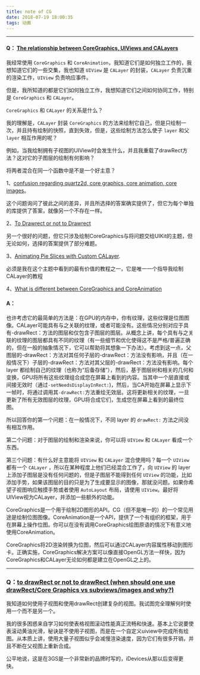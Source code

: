 ```yaml
---
title: note of CG
date: 2018-07-19 18:00:35
tags: 动画
---
```


------

#### Q： [The relationship between CoreGraphics, UIViews and CALayers](https://stackoverflow.com/questions/17715530/the-relationship-between-coregraphics-uiviews-and-calayers)

 我经常使用 `CoreGraphics` 和 `CoreAnimation`，我知道它们是如何独立工作的，我想知道它们的一些交集，我也知道 `UIView` 是 `CALayer` 的封装，`CALayer` 负责沉重的渲染工作，`UIView` 负责响应事件。

但是，我所知道的都是它们如何独立工作，我想知道它们之间如何协同工作，特别是 `CoreGraphics` 和 `CALayer`。

`CoreGraphics` 和 `CALayer` 的关系是什么？

我的理解是，`CALayer` 封装 `CoreGraphics` 的方法来绘制它自己，但是只绘制一次，并且持有绘制的快照，直到失效，但是，这些绘制方法怎么使子 `layer` 和父 `layer` 相互作用的呢？

例如，当我绘制拥有子视图的UIView时会发生什么，并且我重载了drawRect方法？这对它的子图层的绘制有何影响？

 将两者混合在同一个函数中是不是一个好主意？

1、[confusion regarding quartz2d, core graphics, core animation, core images](https://stackoverflow.com/questions/9248530/confusion-regarding-quartz2d-core-graphics-core-animation-core-images)。

这个问题询问了彼此之间的差异，并且所选择的答案确实提供了，但它为每个单独的库提供了答案，就像另一个不存在一样。

 2、[To Drawrect or not to Drawrect](https://stackoverflow.com/questions/14659563/to-drawrect-or-not-to-drawrect-when-should-one-use-drawrect-core-graphics-vs-su?rq=1)

另一个很好的问题，但它只涉及绘制CoreGraphics与将问题交给UIKit的主题，但无论如何，选择的答案提供了部分难题。

 3、[Animating Pie Slices with Custom CALayer](http://blog.pixelingene.com/2012/02/animating-pie-slices-using-a-custom-calayer/).

必须是我在这个主题中看到的最有价值的教程之一，它是唯一一个指导我绘制CALayer的教程

4、[What is different between CoreGraphics and CoreAnimation](https://stackoverflow.com/questions/4392918/what-is-different-between-coregraphics-and-coreanimation)

 

#### A：

也许考虑它的最简单的方法是：在GPU的内存中，你有纹理，这些纹理是位图图像。CALayer可能具有与之关联的纹理，或者可能没有。这些情况分别对应于具有-drawRect：方法的图层和仅包含子图层的图层。从概念上讲，每个具有与之关联的纹理的图层都具有不同的纹理（有一些细节和优化使得这不是严格/普遍正确的，但在一般的抽象情况下，它可以帮助将其想象一下办法）。考虑到这一点，父图层的-drawRect：方法对其任何子层的-drawRect：方法没有影响，并且（在一般情况下）子层的-drawRect：方法对其父层的-drawRect：方法没有影响。每个 layer 都绘制自己的纹理（也称为“后备存储”），然后，基于图层树和相关的几何和变换，GPU将所有这些纹理组合成您在屏幕上看到的内容。当其中一个层直接或间接无效时（通过`-setNeedsDisplayInRect:`)，然后，当CA开始在屏幕上显示下一帧时，将通过调用其`-drawRect:`方法重绘无效层。这将更新相关的纹理，一旦更新了所有无效图层的纹理，GPU将合成它们，生成您在屏幕上看到的最终位图。

所以回答你的第一个问题：在一般情况下，不同 layer 的 `drawRect:` 方法之间没有相互作用。

第二个问题：对于图层的绘制和渲染来说，你可以将 `UIView` 和 `CALayer` 看成一个东西。

第三个问题：有什么好主意能将 `UIView` 和 `CALayer` 混合使用吗？每一个 `UIView` 都有一个 `CALayer` ，所以在某种程度上他们已经混合工作了，向 `UIView` 的 layer 上添加子图层是没有任何问题的，但是子图层不能得到任何 `UIView` 的功能，比如添加手势，如果该图层的目的只是为了生成要显示的图像，那就没问题。如果你希望子视图响应触摸手势或者使用 `AutoLayout` 布局，请使用 `UIView`。最好将UIView视为CALayer，并添加一些额外的功能。

CoreGraphics是一个用于绘制2D图形的API。CG（但不是唯一的）的一个常见用途是绘制位图图像。CoreAnimation是一个API，提供了一个有组织的框架，用于在屏幕上操作位图。你可以在没有调用CoreGraphics绘图原语的情况下有意义地使用CoreAnimation。

CoreGraphics将2D渲染转换为位图，然后可以通过CALayer内容属性移动到图形卡。正确实施，CoreGraphics解决方案可以像直接OpenGL方法一样快，因为CoreGraphics和CALayer无论如何都是建立在OpenGL之上的。



-------

### Q：[to drawRect or not to drawRect (when should one use drawRect/Core Graphics vs subviews/images and why?)](https://stackoverflow.com/questions/14659563/to-drawrect-or-not-to-drawrect-when-should-one-use-drawrect-core-graphics-vs-su)

我知道如何使用子视图和使用drawRect创建复杂的视图。我试图完全理解何时使用一个而不是另一个。

 我的很多困惑来自学习如何使表格视图滚动性能真正流畅和快速。基本上它说要使表滚动黄油光滑，秘诀是不使用子视图，而是在一个自定义uiview中完成所有绘图。从本质上讲，使用大量子视图似乎会减慢渲染速度，因为它们有很多开销，并且不断在父视图上重新合成。

公平地说，这是在3GS是一个非常新的品牌时写的，iDevices从那以后变得更快。

 

 

 

 

 

 

 

 

 

 

 

 



